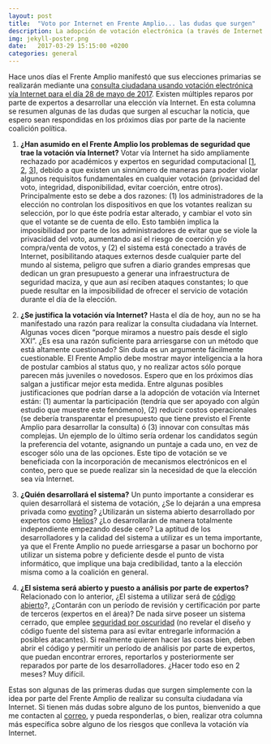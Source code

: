```yaml
---
layout: post
title:  "Voto por Internet en Frente Amplio... las dudas que surgen"
description: La adopción de votación electrónica (a través de Internet en este caso) debe hacerse de manera más seria y analizando sus ventajas y desventajas.
img: jekyll-poster.png
date:   2017-03-29 15:15:00 +0200
categories: general
---
```

Hace unos días el Frente Amplio manifestó que sus elecciones primarias se realizarán mediante una [consulta ciudadana usando votación electrónica vía Internet para el día 28 de mayo de 2017](http://www.eldesconcierto.cl/2017/03/28/frente-amplio-confirma-primarias-ciudadanas-para-el-28-de-mayo-con-inedita-votacion-electronica/).  Existen múltiples reparos por parte de expertos a desarrollar una elección vía Internet. En esta columna se resumen algunas de las dudas que surgen al escuchar la noticia, que espero sean respondidas en los próximos días por parte de la naciente coalición política.

1. **¿Han asumido en el Frente Amplio los problemas de seguridad que trae la votación vía Internet?** Votar vía Internet ha sido ampliamente rechazado por académicos y expertos en seguridad computacional [[1](http://stateofsecurity.com/?p=481), [2](http://www.heritage.org/report/the-dangers-internet-voting), [3](https://www.usenix.org/conference/enigma2016/conference-program/presentation/halderman)], debido a que existen un sinnúmero de maneras para poder violar algunos requisitos fundamentales en cualquier votación (privacidad del voto, integridad, disponibilidad, evitar coerción, entre otros). Principalmente esto se debe a dos razones: (1) los administradores de la elección no controlan los dispositivos en que los votantes realizan su selección, por lo que éste podría estar alterado, y cambiar el voto sin que el votante se de cuenta de ello. Esto también implica la imposibilidad por parte de los administradores de evitar que se viole la privacidad del voto, aumentando así el riesgo de coerción y/o compra/venta de votos, y (2) el sistema está conectado a través de Internet, posibilitando ataques externos desde cualquier parte del mundo al sistema, peligro que sufren a diario grandes empresas que dedican un gran presupuesto a generar una infraestructura de seguridad maciza, y que aun así reciben ataques constantes; lo que puede resultar en  la imposibilidad de ofrecer el servicio de votación durante el día de la elección.

2. **¿Se justifica la votación vía Internet?** Hasta el día de hoy, aun no se ha manifestado una razón para realizar la consulta ciudadana vía Internet. Algunas voces dicen “porque miramos a nuestro país desde el siglo XXI”. ¿Es esa una razón suficiente para arriesgarse con un método que está altamente cuestionado? Sin duda es un argumente fácilmente cuestionable. El Frente Amplio debe mostrar mayor inteligencia a la hora de postular cambios al status quo, y no realizar actos sólo porque parecen más juveniles o novedosos. Espero que en los próximos días salgan a justificar mejor esta medida. Entre algunas posibles justificaciones que podrían darse a la adopción de votación vía Internet están: (1) aumentar la participación (tendría que ser apoyado con algún estudio que muestre este fenómeno), (2) reducir costos operacionales (se debería transparentar el presupuesto que tiene previsto el Frente Amplio para desarrollar la consulta) ó (3) innovar con consultas más complejas. Un ejemplo de lo último sería ordenar los candidatos según la preferencia del votante, asignando un puntaje a cada uno, en vez de escoger sólo una de las opciones. Este tipo de votación se ve beneficiada con la incorporación de mecanismos electrónicos en el conteo, pero que se puede realizar sin la necesidad de que la elección sea vía Internet.

3. **¿Quién desarrollará el sistema?** Un punto importante a considerar es quien desarrollará el sistema de votación, ¿Se lo dejarán a una empresa privada como [evoting](http://evoting.cl/)? ¿Utilizarán un sistema abierto desarrollado por expertos como [Helios](https://vote.heliosvoting.org/)? ¿Lo desarrollarán de manera totalmente independiente empezando desde cero? La aptitud de los desarrolladores y la calidad del sistema a utilizar es un tema importante, ya que el Frente Amplio no puede arriesgarse a pasar un bochorno por utilizar un sistema pobre y deficiente desde el punto de vista informático, que implique una baja credibilidad, tanto a la elección misma como a la coalición en general.

4. **¿El sistema será abierto y puesto a análisis por parte de expertos?** Relacionado con lo anterior, ¿El sistema a utilizar será de [código abierto](https://es.wikipedia.org/wiki/Software_de_c%C3%B3digo_abierto)?, ¿Contarán con un período de revisión y certificación por parte de terceros (expertos en el área)? De nada sirve poseer un sistema cerrado, que emplee [seguridad por oscuridad](https://en.wikipedia.org/wiki/Security_through_obscurity) (no revelar el diseño y código fuente del sistema para así evitar entregarle información a posibles atacantes). Si realmente quieren hacer las cosas bien, deben abrir el código y permitir un período de análisis por parte de expertos, que puedan encontrar errores, reportarlos y posteriormente ser reparados por parte de los desarrolladores. ¿Hacer todo eso en 2 meses? Muy difícil.

Estas son algunas de las primeras dudas que surgen simplemente con la idea por parte del Frente Amplio de realizar su consulta ciudadana vía Internet. Si tienen más dudas sobre alguno de los puntos, bienvenido a que me contacten al [correo](mailto:cjgomez@dcc.uchile.cl), y pueda responderlas, o bien, realizar otra columna más específica sobre alguno de los riesgos que conlleva la votación vía Internet.